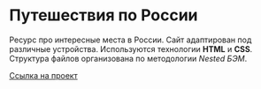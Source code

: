 # Путешествия по России
Ресурс про интересные места в России.
Сайт адаптирован под различные устройства.
Используются технологии **HTML** и **CSS**.
Структура файлов организована по методологии *Nested БЭМ*.

[Ссылка на проект](https://maximarzhanov.github.io/how-to-learn/)
